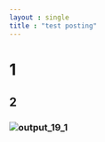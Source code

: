 ```yaml
---
layout : single
title : "test posting"
---
```

# 1
## 2
### ![output_19_1](/Users/byeongsikbu/python/git/github-blog/bbsrush.github.io/images/2023-03-11-test/output_19_1.png)
